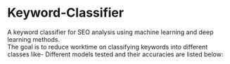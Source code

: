 # Keyword-Classifier
A keyword classifier for SEO analysis using machine learning and deep learning methods.  
The goal is to reduce worktime on classifying keywords into different classes like-
Different models tested and their accuracies are listed below:  




